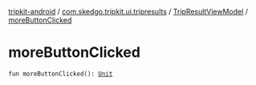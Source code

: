 [tripkit-android](../../index.md) / [com.skedgo.tripkit.ui.tripresults](../index.md) / [TripResultViewModel](index.md) / [moreButtonClicked](./more-button-clicked.md)

# moreButtonClicked

`fun moreButtonClicked(): `[`Unit`](https://kotlinlang.org/api/latest/jvm/stdlib/kotlin/-unit/index.html)